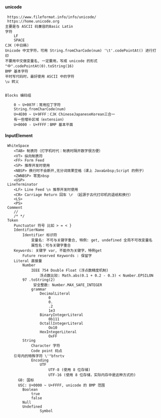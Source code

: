 #### unicode
	 https://www.fileformat.info/info/unicode/
	 https://home.unicode.org
	主要是与 ASCII 码兼容的Basic Latin
	字符
		LF
		SPACE
	CJK (中日韩) 
    Unicode 中文字符，可用 String.fromCharCode(num) '\t'.codePointAt() 进行打印
    不要用中文做变量名, 一定要用，写成 unicode 的形式
    "中".codePointAt(0).toString(16)
	BMP 基本字符
	平时写代码时，最好使用 ASCII 中的字符
	\u 转义

  
    Blocks 编码组

	    0 ~ U+007F：常用拉丁字符
	    String.fromCharCode(num)
	    U+4E00 ~ U+9FFF：CJK ChineseJapaneseKorean三合一
	    有一些增补区域（extension）
	    U+0000 - U+FFFF：BMP 基本平面
  
  
#### InputElement
	 WhiteSpace
		<TAB> 制表符（打字机时代：制表时隔开数字很方便）
		<VT> 纵向制表符
		<FF> Form Feed
		<SP> 推荐开发时使用
		<NBSP> 换行时不会断开,无分词效果空格（课上 Java&nbsp;Script 的例子）
		<ZWNBSP> 零宽nbsp
		<USP>
	 LineTerminator
		<LF> Line Feed \n 推荐开发时使用
		<CR> Carriage Return 回车 \r （起源于古代打印机的退纸和换行）
		<LS>
		<PS>
	 Comment
		//
		/* */
	 Token
		Punctuator 符号 比如 > = < }
		IdentifierName
			Identifier 标识符
				变量名: 不可与关键字重合, 特例: get, undefined 全局不可改变量名
				属性名：可与关键字重合
		Keywords: 关键字 var, 不能作为关键字，特例get 
			Future reserved Keywords : 保留字
		Literal 直接量
			Number
				IEEE 754 Double Float (浮点数精度机制)
				    浮点数比较: Math.abs(0.1 + 0.2 - 0.3) < Number.EPSILON
            97 .toString(2)
				 安全整数: Number.MAX_SAFE_INTEGER
				grammar
					DecimalLiteral
						0
						0.
						.2
						1e3
					BinaryIntegerLiteral
						0b111
					OctallIntegerLiteral
						Oo10
					HexIntegerLiteral
						OxFF
			String
				Character 字符
				Code point 码点
        引号内的特殊字符 \'"bfnrtv                                                     
				Encoding
					UTF
						UTF-8 (使用 8 位存储)
						UTF-16 (使用 8 位存储，实际内存中是这种方式的)
          GB: 国标
          USC: U+0000 ~ U+FFFF, unicode 的 BMP 范围                                                             
			Boolean
				true
				false
			Null
			Undefined
                    Symbol
